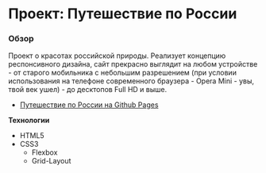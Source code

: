 # Проект: Путешествие по России

### Обзор

Проект о красотах российской природы. Реализует концепцию респонсивного дизайна, сайт прекрасно выглядит на любом устройстве - от старого мобильника с небольшим разрешением (при условии использования на телефоне современного браузера - Opera Mini - увы, твой век ушел) - до десктопов Full HD и выше.

* [Путешествие по России на Github Pages](https://ns-mamaev.github.io/russian-travel/)

**Технологии**

* HTML5
* CSS3
  * Flexbox
  * Grid-Layout
